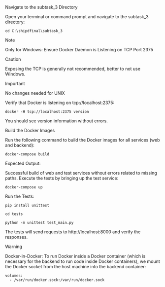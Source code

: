 Navigate to the subtask_3 Directory

Open your terminal or command prompt and navigate to the subtask_3 directory:

```
cd C:\shipdfinal\subtask_3
```

> [!Note]
> Only for Windows: Ensure Docker Daemon is Listening on TCP Port 2375

> [!Caution]
> Exposing the TCP is generally not recommended, better to not use Windows.

> [!Important]
> No changes needed for UNIX

Verify that Docker is listening on tcp://localhost:2375:
```
docker -H tcp://localhost:2375 version
```
You should see version information without errors.

Build the Docker Images

Run the following command to build the Docker images for all services (web and backend):

```
docker-compose build
```
Expected Output:

Successful build of web and test services without errors related to missing paths.
Execute the tests by bringing up the test service:
```
docker-compose up
```
Run the Tests:
```
pip install unittest
```
```
cd tests
```
```
python -m unittest test_main.py
```
The tests will send requests to http://localhost:8000 and verify the responses.

> [!Warning]
> Docker-in-Docker: To run Docker inside a Docker container (which is necessary for the backend to run code inside Docker containers), we mount the Docker socket from the host machine into the backend container:

```
volumes:
  - /var/run/docker.sock:/var/run/docker.sock




